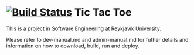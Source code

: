 [![Build Status](https://travis-ci.org/Hopurinn/Tic-tac-toe.svg?branch=master)](https://travis-ci.org/Hopurinn/Tic-tac-toe)
Tic Tac Toe
===
This is a project in Software Engineering at [Reykjavík University](http://www.ru.is).

Please refer to dev-manual.md and admin-manual.md for futher details and information on how to download, build, run and deploy.
